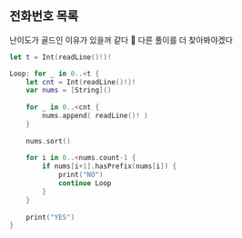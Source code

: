 ## 전화번호 목록



난이도가 골드인 이유가 있을꺼 같다 🤔 다른 풀이를 더 찾아봐야겠다

```swift
let t = Int(readLine()!)!

Loop: for _ in 0..<t {
    let cnt = Int(readLine()!)!
    var nums = [String]()
    
    for _ in 0..<cnt {
        nums.append( readLine()! )
    }
    
    nums.sort()
    
    for i in 0..<nums.count-1 {
        if nums[i+1].hasPrefix(nums[i]) {
            print("NO")
            continue Loop
        }
    }
    
    print("YES")
}
```


